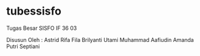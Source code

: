 tubessisfo
==========

Tugas Besar SISFO IF 36 03

Disusun Oleh :
Astrid Rifa
Fila Brilyanti Utami
Muhammad Aafiudin
Amanda Putri Septiani
